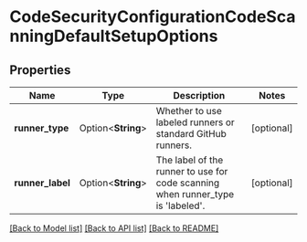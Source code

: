 # CodeSecurityConfigurationCodeScanningDefaultSetupOptions

## Properties

Name | Type | Description | Notes
------------ | ------------- | ------------- | -------------
**runner_type** | Option<**String**> | Whether to use labeled runners or standard GitHub runners. | [optional]
**runner_label** | Option<**String**> | The label of the runner to use for code scanning when runner_type is 'labeled'. | [optional]

[[Back to Model list]](../README.md#documentation-for-models) [[Back to API list]](../README.md#documentation-for-api-endpoints) [[Back to README]](../README.md)


